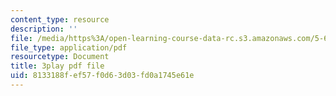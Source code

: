 ```yaml
---
content_type: resource
description: ''
file: /media/https%3A/open-learning-course-data-rc.s3.amazonaws.com/5-61-physical-chemistry-fall-2017/8133188fef57f0d63d03fd0a1745e61e_yBCdnNIAiQg.pdf
file_type: application/pdf
resourcetype: Document
title: 3play pdf file
uid: 8133188f-ef57-f0d6-3d03-fd0a1745e61e
---
```

